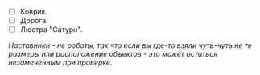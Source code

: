 - [ ] Коврик.
- [ ] Дорога.
- [ ] Люстра "Сатурн".

*Наставники - не роботы, так что если вы где-то взяли чуть-чуть не те размеры или расположение объектов - это может остаться незамеченным при проверке.*

